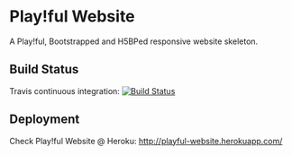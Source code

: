 # Play!ful Website

A Play!ful, Bootstrapped and H5BPed responsive website skeleton.

## Build Status
Travis continuous integration: [![Build Status](https://travis-ci.org/vmous/jPlayfulWebsite.png?branch=master)](https://travis-ci.org/vmous/jPlayfulWebsite)

## Deployment
Check Play!ful Website @ Heroku: http://playful-website.herokuapp.com/
